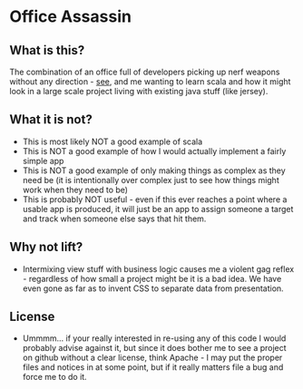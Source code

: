 Office Assassin
===============

What is this?
-------------
The combination of an office full of developers picking up nerf weapons without any direction -
[see](http://en.wikipedia.org/wiki/Assassin_\(game\)), and me wanting to learn scala and how it might look in a large
scale project living with existing java stuff (like jersey).


What it is not?
---------------
* This is most likely NOT a good example of scala
* This is NOT a good example of how I would actually implement a fairly simple app
* This is NOT a good example of only making things as complex as they need be (it is intentionally over complex just to
 see how things might work when they need to be)
* This is probably NOT useful - even if this ever reaches a point where a usable app is produced, it will just be an app
 to assign someone a target and track when someone else says that hit them.

Why not lift?
-------------
* Intermixing view stuff with business logic causes me a violent gag reflex - regardless of how small a project might be
 it is a bad idea. We have even gone as far as to invent CSS to separate data from presentation.

License
-------
* Ummmm... if your really interested in re-using any of this code I would probably advise against it, but since it
 does bother me to see a project on github without a clear license, think Apache - I may put the proper files and
 notices in at some point, but if it really matters file a bug and force me to do it.

